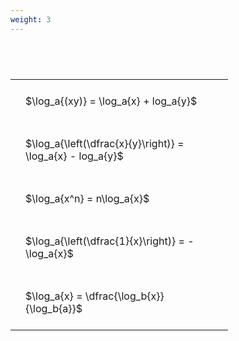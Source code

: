 ```yaml
---
weight: 3
---
```


#  
<br>
<style type="text/css">
#T_8c7b2 th.col_heading {
  text-align: left;
  font-size: 1em;
}
#T_8c7b2 td {
  text-align: left;
  font-size: 1em;
  padding: 1.5em;
}
#T_8c7b2_row0_col0, #T_8c7b2_row1_col0, #T_8c7b2_row2_col0, #T_8c7b2_row3_col0, #T_8c7b2_row4_col0 {
  width: 300px;
  white-space: pre-wrap;
}
</style>
<table id="T_8c7b2">
  <thead>
  </thead>
  <tbody>
    <tr>
      <td id="T_8c7b2_row0_col0" class="data row0 col0" >$\log_a{(xy)} = \log_a{x} + log_a{y}$</td>
    </tr>
    <tr>
      <td id="T_8c7b2_row1_col0" class="data row1 col0" >$\log_a{\left(\dfrac{x}{y}\right)} = \log_a{x} - log_a{y}$</td>
    </tr>
    <tr>
      <td id="T_8c7b2_row2_col0" class="data row2 col0" >$\log_a{x^n} = n\log_a{x}$</td>
    </tr>
    <tr>
      <td id="T_8c7b2_row3_col0" class="data row3 col0" >$\log_a{\left(\dfrac{1}{x}\right)} = -\log_a{x}$</td>
    </tr>
    <tr>
      <td id="T_8c7b2_row4_col0" class="data row4 col0" >$\log_a{x} = \dfrac{\log_b{x}}{\log_b{a}}$</td>
    </tr>
  </tbody>
</table>
